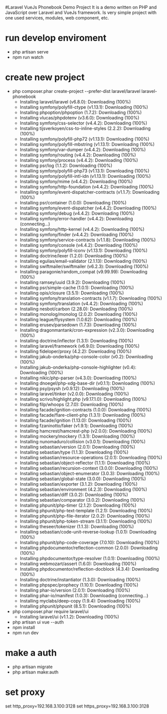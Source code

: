 #Laravel VueJs Phonebook Demo Project
It is a demo written on PHP and JavaScript over Laravel and VueJs framework. Is very simple project with one used services, modules, web component, etc.

# run develop enviroment
- php artisan serve
- npm run watch

# create new project
- php composer.phar create-project --prefer-dist laravel/laravel laravel-phonebook
  - Installing laravel/laravel (v6.8.0): Downloading (100%)
  - Installing symfony/polyfill-ctype (v1.13.1): Downloading (100%)
  - Installing phpoption/phpoption (1.7.2): Downloading (100%)
  - Installing vlucas/phpdotenv (v3.6.0): Downloading (100%)
  - Installing symfony/css-selector (v4.4.2): Downloading (100%)
  - Installing tijsverkoyen/css-to-inline-styles (2.2.2): Downloading (100%)
  - Installing symfony/polyfill-php72 (v1.13.1): Downloading (100%)
  - Installing symfony/polyfill-mbstring (v1.13.1): Downloading (100%)
  - Installing symfony/var-dumper (v4.4.2): Downloading (100%)
  - Installing symfony/routing (v4.4.2): Downloading (100%)
  - Installing symfony/process (v4.4.2): Downloading (100%)
  - Installing psr/log (1.1.2): Downloading (100%)
  - Installing symfony/polyfill-php73 (v1.13.1): Downloading (100%)
  - Installing symfony/polyfill-intl-idn (v1.13.1): Downloading (100%)
  - Installing symfony/mime (v4.4.2): Downloading (100%)
  - Installing symfony/http-foundation (v4.4.2): Downloading (100%)
  - Installing symfony/event-dispatcher-contracts (v1.1.7): Downloading (100%)
  - Installing psr/container (1.0.0): Downloading (100%)
  - Installing symfony/event-dispatcher (v4.4.2): Downloading (100%)
  - Installing symfony/debug (v4.4.2): Downloading (100%)
  - Installing symfony/error-handler (v4.4.2): Downloading (connecting...)
  - Installing symfony/http-kernel (v4.4.2): Downloading (100%)
  - Installing symfony/finder (v4.4.2): Downloading (100%)
  - Installing symfony/service-contracts (v1.1.8): Downloading (100%)
  - Installing symfony/console (v4.4.2): Downloading (100%)
  - Installing symfony/polyfill-iconv (v1.13.1): Downloading (100%)
  - Installing doctrine/lexer (1.2.0): Downloading (100%)
  - Installing egulias/email-validator (2.1.13): Downloading (100%)
  - Installing swiftmailer/swiftmailer (v6.2.3): Downloading (100%)
  - Installing paragonie/random_compat (v9.99.99): Downloading (100%)
  - Installing ramsey/uuid (3.9.2): Downloading (100%)
  - Installing psr/simple-cache (1.0.1): Downloading (100%)
  - Installing opis/closure (3.5.1): Downloading (100%)
  - Installing symfony/translation-contracts (v1.1.7): Downloading (100%)
  - Installing symfony/translation (v4.4.2): Downloading (100%)
  - Installing nesbot/carbon (2.28.0): Downloading (100%)
  - Installing monolog/monolog (2.0.2): Downloading (100%)
  - Installing league/flysystem (1.0.62): Downloading (100%)
  - Installing erusev/parsedown (1.7.3): Downloading (100%)
  - Installing dragonmantank/cron-expression (v2.3.0): Downloading (100%)
  - Installing doctrine/inflector (1.3.1): Downloading (100%)
  - Installing laravel/framework (v6.9.0): Downloading (100%)
  - Installing fideloper/proxy (4.2.2): Downloading (100%)
  - Installing jakub-onderka/php-console-color (v0.2): Downloading (100%)
  - Installing jakub-onderka/php-console-highlighter (v0.4): Downloading (100%)
  - Installing nikic/php-parser (v4.3.0): Downloading (100%)
  - Installing dnoegel/php-xdg-base-dir (v0.1.1): Downloading (100%)
  - Installing psy/psysh (v0.9.12): Downloading (100%)
  - Installing laravel/tinker (v2.0.0): Downloading (100%)
  - Installing scrivo/highlight.php (v9.17.1.0): Downloading (100%)
  - Installing filp/whoops (2.7.0): Downloading (100%)
  - Installing facade/ignition-contracts (1.0.0): Downloading (100%)
  - Installing facade/flare-client-php (1.3.1): Downloading (100%)
  - Installing facade/ignition (1.13.0): Downloading (100%)
  - Installing fzaninotto/faker (v1.9.1): Downloading (100%)
  - Installing hamcrest/hamcrest-php (v2.0.0): Downloading (100%)
  - Installing mockery/mockery (1.3.1): Downloading (100%)
  - Installing nunomaduro/collision (v3.0.1): Downloading (100%)
  - Installing sebastian/version (2.0.1): Downloading (100%)
  - Installing sebastian/type (1.1.3): Downloading (100%)
  - Installing sebastian/resource-operations (2.0.1): Downloading (100%)
  - Installing sebastian/object-reflector (1.1.1): Downloading (100%)
  - Installing sebastian/recursion-context (3.0.0): Downloading (100%)
  - Installing sebastian/object-enumerator (3.0.3): Downloading (100%)
  - Installing sebastian/global-state (3.0.0): Downloading (100%)
  - Installing sebastian/exporter (3.1.2): Downloading (100%)
  - Installing sebastian/environment (4.2.3): Downloading (100%)
  - Installing sebastian/diff (3.0.2): Downloading (100%)
  - Installing sebastian/comparator (3.0.2): Downloading (100%)
  - Installing phpunit/php-timer (2.1.2): Downloading (100%)
  - Installing phpunit/php-text-template (1.2.1): Downloading (100%)
  - Installing phpunit/php-file-iterator (2.0.2): Downloading (100%)
  - Installing phpunit/php-token-stream (3.1.1): Downloading (100%)
  - Installing theseer/tokenizer (1.1.3): Downloading (100%)
  - Installing sebastian/code-unit-reverse-lookup (1.0.1): Downloading (100%)
  - Installing phpunit/php-code-coverage (7.0.10): Downloading (100%)
  - Installing phpdocumentor/reflection-common (2.0.0): Downloading (100%)
  - Installing phpdocumentor/type-resolver (1.0.1): Downloading (100%)
  - Installing webmozart/assert (1.6.0): Downloading (100%)
  - Installing phpdocumentor/reflection-docblock (4.3.4): Downloading (100%)
  - Installing doctrine/instantiator (1.3.0): Downloading (100%)
  - Installing phpspec/prophecy (1.10.1): Downloading (100%)
  - Installing phar-io/version (2.0.1): Downloading (100%)
  - Installing phar-io/manifest (1.0.3): Downloading (connecting...)
  - Installing myclabs/deep-copy (1.9.4): Downloading (100%)
  - Installing phpunit/phpunit (8.5.1): Downloading (100%)
- php composer.phar require laravel/ui
  - Installing laravel/ui (v1.1.2): Downloading (100%)
- php artisan ui vue --auth
- npm install 
- npm run dev

# make a auth
- php artisan migrate
- php artisan make:auth

# set proxy 
set http_proxy=192.168.3.100:3128
set https_proxy=192.168.3.100:3128
